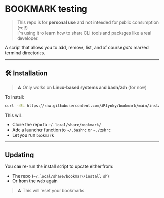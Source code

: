 # BOOKMARK testing

> This repo is for **personal use** and not intended for
public consumption (yet!)  
> I’m using it to learn how to share CLI tools and packages like a real developer.

A script that allows you to add, remove, list, and of course *goto* marked
terminal directories.

---

## 🛠 Installation

> ⚠️ Only works on **Linux-based systems and bash/zsh** (for now)

To install:

```bash
curl -sSL https://raw.githubusercontent.com/ARlynky/bookmark/main/install.sh | bash
```

This will:

- Clone the repo to `~/.local/share/bookmark/`
- Add a launcher function to `~/.bashrc` or `~./zshrc`
- Let you run `bookmark`

---

## Updating

You can re-run the install script to update either from:

- The repo (`~/.local/share/bookmark/install.sh`)
- Or from the web again

> ⚠️ This will reset your bookmarks.
